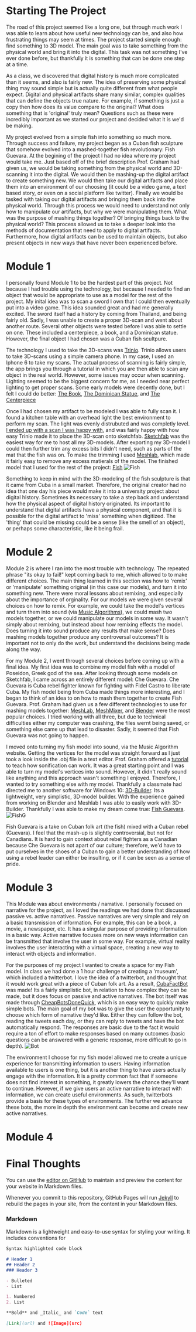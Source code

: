 # Starting The Project
The road of this project seemed like a long one, but through much work I was able to learn about how useful new technology can be, and also how frustrating things may seem at times. The project started simple enough: find something to 3D model. The main goal was to take something from the physical world and bring it into the digital. This task was not something I've ever done before, but thankfully it is something that can be done one step at a time.

As a class, we discovered that digital history is much more complicated than it seems, and also is fairly new. The idea of preserving some physical thing may sound simple but is actually quite different from what people expect. Digital and physical artifacts share many similar, complex qualities that can define the objects true nature. For example, if something is just a copy then how does its value compare to the original? What does something that is 'original' truly mean? Questions such as these were incredibly important as we started our project and decided what it is we'd be making.

My project evolved from a simple fish into something so much more. Through success and failure, my project began as a Cuban fish sculpture that somehow evolved into a mashed-together fish revolutionary: Fish Guevara. At the begining of the project I had no idea where my project would take me. Just based off of the brief description Prof. Graham had given us, we would be taking something from the physical world and 3D-scanning it into the digital. We would then be mashing-up the digital artifact to create something new. We would then take our digital artifacts and place them into an environment of our choosing (it could be a video game, a text based story, or even on a social platform like twitter). Finally we would be tasked with taking our digital artifacts and bringing them back into the physical world. Through this process we would need to understand not only how to manipulate our artifacts, but why we were manipulating them. What was the purpose of mashing things together? Of bringing things back to the physical world? This process allowed us to take a deeper look into the methods of documentation that need to apply to digital artifacts. Furthermore, how digital artifacts can be used to maintain objects, but also present objects in new ways that have never been experienced before. 


# Module 1
I personally found Module 1 to be the hardest part of this project. Not because I had trouble using the technology, but because I needed to find an object that would be appropriate to use as a model for the rest of the project. My inital idea was to scan a sword I own that I could then eventually put into a video game. This idea sounded great and had me generally excited. The sword itself had a history by coming from Thailand, and being fairly old. Sadly, I was unable to create a proper 3D-scan and went about another route. Several other objects were tested before I was able to settle on one. These included a centerpiece, a book, and a Dominican statue. However, the final object I had chosen was a Cuban fish scultpure. 

The technology I used to take the 3D-scans was [Trinio](http://www.trnio.com/). Trinio allows users to take 3D-scans using a simple camera phone. In my case, I used an Iphone 6 to take my scans. The actual process of scanning is fairly simple, the app brings you through a tutorial in which you are then able to scan any object in the real world. However, some issues may occur when scanning. Lighting seemed to be the biggest concern for me, as I needed near perfect lighting to get proper scans. Some early models were decently done, but I felt I could do better: [The Book](https://sketchfab.com/models/d1f378747d704f85bf2dbd87edef3520), [The Dominican Statue](https://sketchfab.com/models/4cd812c487104407b07f6d7083889b5f), and [The Centerpiece](https://sketchfab.com/models/afb3508aa00d45c387f94e857d6fd173)

Once I had chosen my artifact to be modeled I was able to fully scan it. I found a kitchen table with an overhead light the best environment to perform my scan. The light was evenly distrubuted and was completly level. [I ended up with a scan I was happy with](https://sketchfab.com/models/90574af557eb40ae9cac54d49027d070), and was fairly happy with how easy Trinio made it to place the 3D-scan onto sketchfab. [Sketchfab](https://sketchfab.com/) was the easiest way for me to host all my 3D-models. After exporting my 3D-model I could then further trim any excess bits I didn't need, such as parts of the mat that the fish was on. To make the trimming I used [Meshlab](http://www.meshlab.net/), which made it fairly easy to remove any excess matierals of the model. The finished model that I used for the rest of the project: [Fish](https://sketchfab.com/models/15a1b981047649bbb55d11470419661d)
![Fish](https://i.imgur.com/Cz6WBxV.png)

Something to keep in mind with the 3D-modeling of the fish sculpture is that it came from Cuba in a small market. Therefore, the original creator had no idea that one day his piece would make it into a university project about digital history. Sometimes its necessary to take a step back and understand how the physical aspect of digital history originated. Its important to understand that digital artifacts have a physical component, and that it is possible for the digital artifact to 'miss' something when digitized. The 'thing' that could be missing could be a sense (like the smell of an object), or perhaps some characteristic, like it being frail. 



# Module 2
Module 2 is where I ran into the most trouble with technology. The repeated phrase "its okay to fail!" kept coming back to me, which allowed to to make different choices. The main thing learned in this section was how to 'remix' or 'manipulate' something original (in this case our models), and turn it into something new. There were moral lessons about remixing, and especially about the importance of orginality. For our models we were given several choices on how to remix. For example, we could take the model's vertices and turn them into sound (via [Music Algorithms](http://www.musicalgorithms.org/3.2/)), we could mash two models together, or we could manipulate our models in some way. It wasn't simply about remixing, but instead about how remixing effects the model. Does turning it into sound produce any results that make sense? Does mashing models together produce any controversal outcomes? It is important not to only do the work, but understand the decisions being made along the way.

For my Module 2, I went through several choices before coming up with a final idea. My first idea was to combine my model fish with a model of Poseidon, Greek god of the sea. After looking through some models on Sketchfab, I came across an entirely different model: Che Guevara. Che Guevara is Cuba rebel fighter known for fighting with Fidel Castro to liberate Cuba. My fish model being from Cuba made things more interesting, and I began to think of an idea to on how to mash them together to create Fish Guevara. Prof. Graham had given us a few different technologies to use for mashing models together: [MeshLab](http://www.meshlab.net/), [MeshMixer](http://www.meshmixer.com/), and [Blender](https://www.blender.org/) were the most popular choices. I tried working with all three, but due to technical difficulties either my computer was crashing, the files wernt being saved, or something else came up that lead to disaster. Sadly, it seemed that Fish Guevara was not going to happen. 

I moved onto turning my fish model into sound, via the Music Algorithm website. Getting the vertices for the model was straight forward as I just took a look inside the .obj file in a text editor. Prof. Graham offered a [tutorial](https://programminghistorian.org/lessons/sonification) to teach how sonification can work. It was a great starting point and I was able to turn my model's vertices into sound. However, it didn't really sound like anything and this approach wasn't something I enjoyed. Therefore, I wanted to try something else with my model. Thankfully a classmate had directed me to another software for Windows 10: [3D-Builder](https://www.microsoft.com/en-ca/store/p/3d-builder/9wzdncrfj3t6). Its a lightweight, very simplistic, 3D-model builder. With the experience gained from working on Blender and Meshlab I was able to easily work with 3D-Builder. Thankfully I was able to make my dream come true: [Fish Guevara](https://sketchfab.com/models/349104360bfc4595b0a885a73e4cad1d). 
![FishG](https://i.imgur.com/IDjVnb3.png)

Fish Guevara is a take on Cuban folk art (the fish) mixed with a Cuban rebel (Guevara). I feel that the mash-up is slightly controversial, but not for Canadians. It is hard to gain context about rebel fighters as a Canadian because Che Guevara is not apart of our culture; therefore, we'd have to put ourselves in the shoes of a Cuban to gain a better understanding of how using a rebel leader can either be insulting, or if it can be seen as a sense of pride. 

# Module 3
This Module was about environments / narrative. I personally focused on narrative for the project, as I loved the readings we had done that discussed passive vs. active narratives. Passive narratives are very simple and rely on a basic transmission of information. For example, this can be a book, a movie, a newspaper, etc. It has a singular purpose of providing information in a basic way. Active narrative focuses more on new ways information can be transmitted that involve the user in some way. For example, virtual reality involves the user interacting with a virtual space, creating a new way to interact with objects and information.

For the purposes of my project I wanted to create a space for my Fish model. In class we had done a 1 hour challenge of creating a 'museum', which included a twitterbot. I love the idea of a twitterbot, and thought that it would work great with a piece of Cuban folk art. As a result, [CubaFactBot](https://twitter.com/CubaFactBot) was made! Its a fairly simplistic bot, in relation to how complex they can be made, but it does focus on passive and active narratives. The bot itself was made through [CheapBotsDoneQuick](https://cheapbotsdonequick.com/), which is an easy way to quickly make simple bots. The main goal of my bot was to give the user the opportunity to choose which form of narrative they'd like. Either they can follow the bot, reading the tweets each day, or they can reply to tweets and have the bot automatically respond. The responses are basic due to the fact it would require a ton of effort to make responses based on many outcomes (basic questions can be answered with a generic response, more difficult to go in depth).
![Bot](https://i.imgur.com/mFYDIR7.png)

The environment I choose for my fish model allowed me to create a unique experience for transmitting information to users. Having information available to users is one thing, but it is another thing to have users actually engage with the information. It is a pretty common fact that if someone does not find interest in something, it greatly lowers the chance they'll want to continue. However, if we give users an active narrative to interact with information, we can create useful environments. As such, twitterbots provide a basis for these types of environments. The further we advance these bots, the more in depth the environment can become and create new active narratives.  


# Module 4


# Final Thoughts

You can use the [editor on GitHub](https://github.com/Piespork/piespork.github.io/edit/master/index.md) to maintain and preview the content for your website in Markdown files.

Whenever you commit to this repository, GitHub Pages will run [Jekyll](https://jekyllrb.com/) to rebuild the pages in your site, from the content in your Markdown files.

### Markdown

Markdown is a lightweight and easy-to-use syntax for styling your writing. It includes conventions for

```markdown
Syntax highlighted code block

# Header 1
## Header 2
### Header 3

- Bulleted
- List

1. Numbered
2. List

**Bold** and _Italic_ and `Code` text

[Link](url) and ![Image](src)
```

